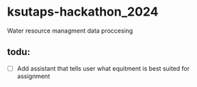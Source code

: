 # ksutaps-hackathon_2024

Water resource managment data proccesing

## todu:

* [ ] Add assistant that tells user what equitment is best suited for assignment
